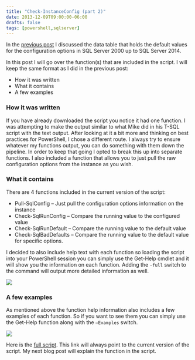 ```yaml
---
title: "Check-InstanceConfig (part 2)"
date: 2013-12-09T09:00:00-06:00
drafts: false
tags: [powershell,sqlserver]
---
```


In the <a href="/2013-12-04-ps-check-instanceconfig-part-1" target="_blank">previous post</a> I discussed the data table that holds the default values for the configuration options in SQL Server 2000 up to SQL Server 2014.

In this post I will go over the function(s) that are included in the script. I will keep the same format as I did in the previous post:

- How it was written
- What it contains
- A few examples

### How it was written

If you have already downloaded the script you notice it had one function. I was attempting to make the output similar to what Mike did in his T-SQL script with the text output. After looking at it a bit more and thinking on best practices for PowerShell, I chose a different route. I always try to ensure whatever my functions output, you can do something with them down the pipeline. In order to keep that going I opted to break this up into separate functions. I also included a function that allows you to just pull the raw configuration options from the instance as you wish.

### What it contains

There are 4 functions included in the current version of the script:

- Pull-SqlConfig – Just pull the configuration options information on the instance
- Check-SqlRunConfig – Compare the running value to the configured value
- Check-SqlRunDefault – Compare the running value to the default value
- Check-SqlBadDefaults – Compare the running value to the default value for specific options.

I decided to also include help text with each function so loading the script into your PowerShell session you can simply use the Get-Help cmdlet and it will show you the information on each function. Adding the `-full` switch to the command will output more detailed information as well.

![](/images/check_instances_p2_1.png)

### A few examples

As mentioned above the function help information also includes a few examples of each function. So if you want to see them you can simply use the Get-Help function along with the `–Examples` switch.

![](/images/check_instances_p2_2.png)

Here is the <a href="https://github.com/wsmelton/scripts/blob/master/posh/Check-InstanceConfig.ps1" target="_blank">full script</a>. This link will always point to the current version of the script. My next blog post will explain the function in the script.
